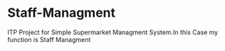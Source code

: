 # Staff-Managment
ITP Project for Simple Supermarket Managment System.In this Case my function is Staff Managment
